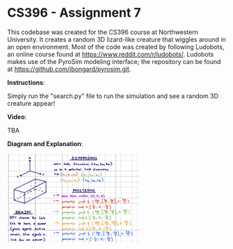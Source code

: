 # CS396 - Assignment 7
This codebase was created for the CS396 course at Northwestern University. It creates a random 3D lizard-like creature that wiggles around in an open environment. Most of the code was created by following Ludobots, an online course found at https://www.reddit.com/r/ludobots/. Ludobots makes use of the PyroSim modeling interface; the repository can be found at https://github.com/jbongard/pyrosim.git.

**Instructions**:

Simply run the "search.py" file to run the simulation and see a random 3D creature appear!

**Video**:

TBA

**Diagram and Explanation**:

<img src="diagram.PNG"  width="60%" height="30%">
